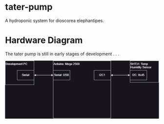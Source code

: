 # tater-pump
A hydroponic system for dioscorea elephantipes.

# Hardware Diagram
The tater pump is still in early stages of development . . .

![alt text](images/Tater%20Pump%20Hardware.jpg "High Level Hardware")